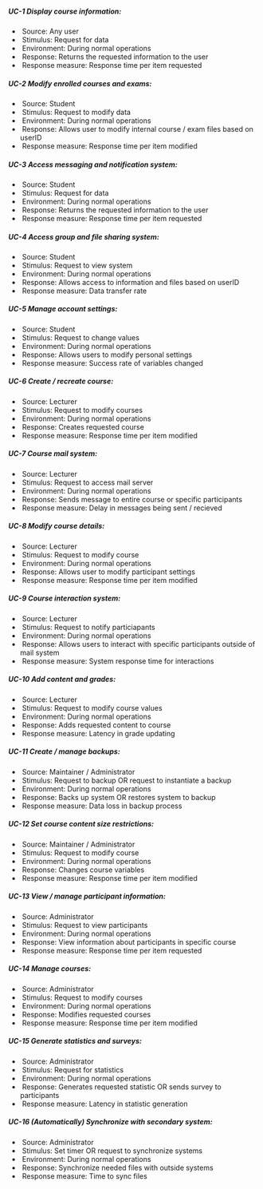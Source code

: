 ##### **UC-1 Display course information:**

- ​	Source: Any user
- ​	Stimulus: Request for data
- ​	Environment: During normal operations
- ​	Response: Returns the requested information to the user
- ​	Response measure: Response time per item requested 

##### **UC-2 Modify enrolled courses and exams:**

- ​	Source: Student
- ​	Stimulus: Request to modify data
- ​	Environment: During normal operations
- ​	Response: Allows user to modify internal course / exam files based on userID
- ​	Response measure:  Response time per item modified 

##### **UC-3 Access messaging and notification system:**

- ​	Source: Student
- ​	Stimulus: Request for data
- ​	Environment: During normal operations
- ​	Response:  Returns the requested information to the user
- ​	Response measure: Response time per item requested 

##### **UC-4 Access group and file sharing system:**

- ​	Source: Student
- ​	Stimulus: Request to view system
- ​	Environment: During normal operations
- ​	Response: Allows access to information and files based on userID
- ​	Response measure: Data transfer rate

##### **UC-5 Manage account settings:**

- ​	Source: Student
- ​	Stimulus: Request to change values
- ​	Environment: During normal operations
- ​	Response: Allows users to modify personal settings
- ​	Response measure: Success rate of variables changed

##### **UC-6 Create / recreate course:**

- ​	Source: Lecturer 
- ​	Stimulus: Request to modify courses
- ​	Environment: During normal operations
- ​	Response: Creates requested course
- ​	Response measure:  Response time per item modified 

##### **UC-7 Course mail system:**

- ​	Source: Lecturer 
- ​	Stimulus: Request to access mail server
- ​	Environment: During normal operations
- ​	Response: Sends message to entire course or specific participants
- ​	Response measure: Delay in messages being sent / recieved

##### **UC-8 Modify course details:**

- ​	Source: Lecturer 
- ​	Stimulus: Request to modify course
- ​	Environment: During normal operations
- ​	Response: Allows user to modify participant settings
- ​	Response measure:  Response time per item modified

##### **UC-9 Course interaction system:**

- ​	Source: Lecturer 
- ​	Stimulus: Request to notify particiapants
- ​	Environment: During normal operations
- ​	Response: Allows users to interact with specific participants outside of mail system
- ​	Response measure: System response time for interactions

##### **UC-10 Add content and grades:**

- ​	Source: Lecturer 
- ​	Stimulus: Request to modify course values
- ​	Environment: During normal operations
- ​	Response: Adds requested content to course
- ​	Response measure: Latency in grade updating

##### **UC-11 Create / manage backups:**

- ​	Source: Maintainer / Administrator
- ​	Stimulus: Request to backup OR request to instantiate a backup
- ​	Environment: During normal operations
- ​	Response: Backs up system OR restores system to backup
- ​	Response measure: Data loss in backup process

##### **UC-12 Set course content size restrictions:**

- ​	Source: Maintainer / Administrator
- ​	Stimulus: Request to modify course
- ​	Environment: During normal operations
- ​	Response: Changes course variables
- ​	Response measure:  Response time per item modified

##### **UC-13 View / manage participant information:**

- ​	Source: Administrator
- ​	Stimulus: Request to view participants
- ​	Environment: During normal operations
- ​	Response: View information about participants in specific course
- ​	Response measure: Response time per item requested 

##### **UC-14 Manage courses:**

- ​	Source: Administrator
- ​	Stimulus: Request to modify courses
- ​	Environment: During normal operations
- ​	Response: Modifies requested courses
- ​	Response measure:  Response time per item modified

##### **UC-15 Generate statistics and surveys:**

- ​	Source: Administrator
- ​	Stimulus: Request for statistics
- ​	Environment: During normal operations
- ​	Response: Generates requested statistic OR sends survey to participants
- ​	Response measure: Latency in statistic generation

##### **UC-16 (Automatically) Synchronize with secondary system:**

- ​	Source: Administrator
- ​	Stimulus: Set timer OR request to synchronize systems
- ​	Environment: During normal operations
- ​	Response: Synchronize needed files with outside systems
- ​	Response measure: Time to sync files